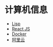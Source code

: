 # 计算机信息
- [Lisp](https://github.com/keer2345/reading-notes/tree/main/it/lisp)
- [React JS](https://github.com/keer2345/reading-notes/tree/main/it/react)
- [Docker](https://github.com/keer2345/reading-notes/tree/main/it/docker)
- [阿里云](https://github.com/keer2345/reading-notes/tree/main/it/aliyun)
